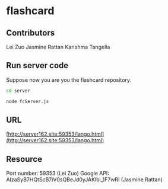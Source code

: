 # flashcard

## Contributors
Lei Zuo
Jasmine Rattan
Karishma Tangella

## Run server code

Suppose now you are you the flashcard repository. 

```bash
cd server
```

```bash
node fcServer.js
```

## URL

[http://server162.site:59353/lango.html](http://server162.site:59353/lango.html)

## Resource

Port number: 59353 (Lei Zuo)
Google API: AIzaSyB7HQtScB7iV0sQBeJd0yJAKlbi_1F7wRI (Jasmine Rattan)



